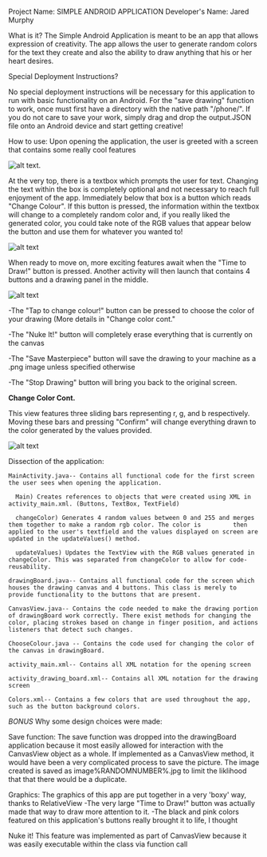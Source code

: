 Project Name: SIMPLE ANDROID APPLICATION
Developer's Name: Jared Murphy

What is it?
The Simple Android Application is meant to be an app that allows expression of creativity. The app allows the user to generate random colors for the text they create and also the ability to draw anything that his or her heart desires. 

Special Deployment Instructions?

No special deployment instructions will be necessary for this application to run with basic functionality on an Android. For the "save drawing" function to work, once must first have a directory with the native path "/phone/". If you do not care to save your work, simply drag and drop the output.JSON file onto an Android device and start getting creative!

How to use:
  Upon opening the application, the user is greeted with a screen that contains some really cool features 
  
  ![alt text](https://github.com/murphman29/Simple-Android-Application/blob/master/Screenshot%20(3).png). 
  
At the very top, there is a textbox which prompts the user for text. Changing the text within the box is completely optional and not necessary to reach full enjoyment of the app. Immediately below that box is a button which reads "Change Colour". If this button is pressed, the information within the textbox will change to a completely random color and, if you really liked the generated color, you could take note of the RGB values that appear below the button and use them for whatever you wanted to! 

![alt text](https://github.com/murphman29/Simple-Android-Application/blob/master/Screenshot%20(4).png)

  When ready to move on, more exciting features await when the "Time to Draw!" button is pressed. Another activity will then launch that contains 4 buttons and a drawing panel in the middle. 
  
  ![alt text](https://github.com/murphman29/Simple-Android-Application/blob/master/Screenshot%20(5).png)
  
 
  -The "Tap to change colour!" button can be pressed to choose the color of your drawing (More details in "Change color cont."
  
  -The "Nuke It!" button will completely erase everything that is currently on the canvas
  
  -The "Save Masterpiece" button will save the drawing to your machine as a .png image unless specified otherwise
  
  -The "Stop Drawing" button will bring you back to the original screen.
  
  <b> Change Color Cont. </b>
  
  This view features three sliding bars representing r, g, and b respectively. Moving these bars and pressing "Confirm" will change everything drawn to the color generated by the values provided. 
  
  ![alt text](https://github.com/murphman29/Simple-Android-Application/blob/master/Screenshot%20(6).png)
  

Dissection of the application:
    
    MainActivity.java-- Contains all functional code for the first screen the user sees when opening the application.
  
      Main) Creates references to objects that were created using XML in activity_main.xml. (Buttons, TextBox, TextField)
    
      changeColor) Generates 4 random values between 0 and 255 and merges them together to make a random rgb color. The color is         then applied to the user's textfield and the values displayed on screen are updated in the updateValues() method. 
    
      updateValues) Updates the TextView with the RGB values generated in changeColor. This was separated from changeColor to allow for code-reusability. 
    
    drawingBoard.java-- Contains all functional code for the screen which houses the drawing canvas and 4 buttons. This class is merely to provide functionality to the buttons that are present.
 
    CanvasView.java-- Contains the code needed to make the drawing portion of drawingBoard work correctly. There exist methods for changing the color, placing strokes based on change in finger position, and actions listeners that detect such changes. 
    
    ChooseColour.java -- Contains the code used for changing the color of the canvas in drawingBoard.
    
    activity_main.xml-- Contains all XML notation for the opening screen
 
    activity_drawing_board.xml-- Contains all XML notation for the drawing screen
 
    Colors.xml-- Contains a few colors that are used throughout the app, such as the button background colors. 

*BONUS*
Why some design choices were made:

Save function: The save function was dropped into the drawingBoard application because it most easily allowed for interaction with the CanvasView object as a whole. If implemented as a CanvasView method, it would have been a very complicated process to save the picture. The image created is saved as image%RANDOMNUMBER%.jpg to limit the liklihood that that there would be a duplicate.

Graphics: The graphics of this app are put together in a very 'boxy' way, thanks to RelativeView
      -The very large "Time to Draw!" button was actually made that way to draw more attention to it.
      -The black and pink colors featured on this application's buttons really brought it to life, I thought

Nuke it! This feature was implemented as part of CanvasView because it was easily executable within the class via function call





 
 
